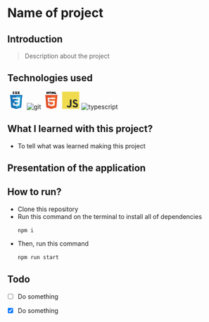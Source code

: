 # Name of project

## Introduction

> Description about the project

## Technologies used
<p align="left">
 <img src="https://raw.githubusercontent.com/devicons/devicon/master/icons/css3/css3-original-wordmark.svg" alt="css3" width="40" height="40"/>
<img src="https://www.vectorlogo.zone/logos/git-scm/git-scm-icon.svg" alt="git" width="40" height="40"/> 
<img src="https://raw.githubusercontent.com/devicons/devicon/master/icons/html5/html5-original-wordmark.svg" alt="html5" width="40" height="40"/> 

<img src="https://raw.githubusercontent.com/devicons/devicon/master/icons/javascript/javascript-original.svg" alt="typescript" width="40" height="40"/> 
<img src="https://upload.wikimedia.org/wikipedia/commons/a/a7/React-icon.svg" alt="typescript" width="40" height="40"/> 
 </p>

## What I learned with this project?
  - To tell what was learned making this project
  
## Presentation of the application

## How to run?

- Clone this repository
- Run this command on the terminal to install all of dependencies
  ```
  npm i
  ``` 
- Then, run this command
    ```javascript
    npm run start
    ```

## Todo

- [ ] Do something
- [x] Do something

